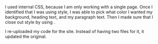I used internal CSS, because I am only working with a single page. Once I identified that I was using style, I was able to pick what color I wanted my background, heading text, and my paragraph text. Then I made sure that I close out style by using </style>.

I re-uploaded my code for the site. Instead of having two files for it, it updated the original. 
